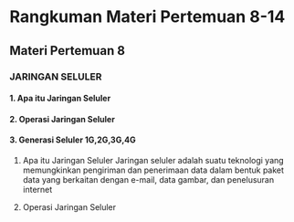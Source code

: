 # Rangkuman Materi Pertemuan 8-14


## Materi Pertemuan 8
### JARINGAN SELULER
#### 1. Apa itu Jaringan Seluler
#### 2. Operasi Jaringan Seluler
#### 3. Generasi Seluler 1G,2G,3G,4G

1. Apa itu Jaringan Seluler
Jaringan seluler adalah suatu teknologi yang memungkinkan pengiriman dan penerimaan data dalam bentuk paket data yang berkaitan dengan e-mail, data gambar, dan penelusuran internet

 2. Operasi Jaringan Seluler
 

